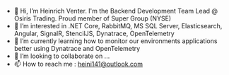 - 👋 Hi, I’m Heinrich Venter. I'm the Backend Development Team Lead @ Osiris Trading. Proud member of Super Group (NYSE)
- 👀 I’m interested in .NET Core, RabbitMQ, MS SQL Server, Elasticsearch, Angular, SignalR, StencilJS, Dynatrace, OpenTelemetry
- 🌱 I’m currently learning how to monitor our environments applications better using Dynatrace and OpenTelemetry
- 💞️ I’m looking to collaborate on ...
- 📫 How to reach me : heini141@outlook.com

<!---
Heinrichv/Heinrichv is a ✨ special ✨ repository because its `README.md` (this file) appears on your GitHub profile.
You can click the Preview link to take a look at your changes.
--->
